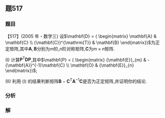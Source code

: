 ## 题517
### 题目
【517】(2005 年・数学三) 设$\mathbf{D} = ( \begin{matrix} \mathbf{A} & \mathbf{C} \\  {\mathbf{C}}^{\mathrm{T}} & \mathbf{B} \end{matrix})$为正定矩阵,其中$\mathbf{A},\mathbf{B}$分别为$m$阶,$n$阶对称矩阵,$\mathbf{C}$为$m \times  n$矩阵.

(I) 计算${\mathbf{P}}^{\mathrm{T}}\mathbf{{DP}}$,其中$\mathbf{P} = ( \begin{matrix} {\mathbf{E}}_{m} &  - {\mathbf{A}}^{-1}\mathbf{C} \\  \mathbf{O} & {\mathbf{E}}_{n} \end{matrix})$;

(II) 利用 (I) 的结果判断矩阵$\mathbf{B} - {\mathbf{C}}^{\mathrm{T}}{\mathbf{A}}^{-1}\mathbf{C}$是否为正定矩阵,并证明你的结论.
### 分析

### 解